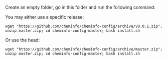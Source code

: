 
Create an empty folder, go in this folder and run the following command:

You may either use a specific release:

```
wget "https://github.com/cheminfo/cheminfo-config/archive/v0.0.1.zip"; unzip master.zip; cd cheminfo-config-master; bash install.sh
```



Or use the head:

```
wget "https://github.com/cheminfo/cheminfo-config/archive/master.zip"; unzip master.zip; cd cheminfo-config-master; bash install.sh
```

